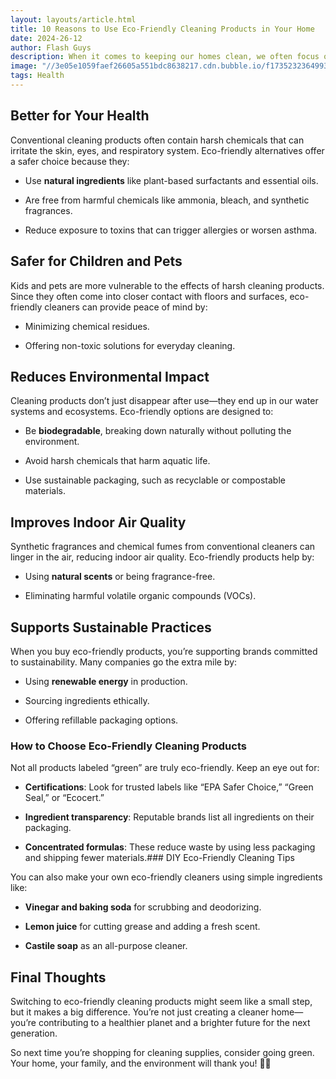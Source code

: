 ```yaml
---
layout: layouts/article.html
title: 10 Reasons to Use Eco-Friendly Cleaning Products in Your Home
date: 2024-26-12
author: Flash Guys
description: When it comes to keeping our homes clean, we often focus on results—sparkling floors, fresh-smelling rooms, and spotless surfaces. But have you ever thought about the impact your cleaning products have on the environment and your health? Choosing eco-friendly options isn’t just a trend; it’s a meaningful way to protect your family and the planet. Let’s dive into why it matters and how you can make the switch.
image: "//3e05e1059faef26605a551bdc8638217.cdn.bubble.io/f1735232364993x364585932274945150/eco.jpg"
tags: Health
---
```


## Better for Your Health

Conventional cleaning products often contain harsh chemicals that can irritate the skin, eyes, and respiratory system. Eco-friendly alternatives offer a safer choice because they:



- Use **natural ingredients** like plant-based surfactants and essential oils.

- Are free from harmful chemicals like ammonia, bleach, and synthetic fragrances.

- Reduce exposure to toxins that can trigger allergies or worsen asthma.



## Safer for Children and Pets

Kids and pets are more vulnerable to the effects of harsh cleaning products. Since they often come into closer contact with floors and surfaces, eco-friendly cleaners can provide peace of mind by:



- Minimizing chemical residues.

- Offering non-toxic solutions for everyday cleaning.



## Reduces Environmental Impact

Cleaning products don’t just disappear after use—they end up in our water systems and ecosystems. Eco-friendly options are designed to:



- Be **biodegradable**, breaking down naturally without polluting the environment.

- Avoid harsh chemicals that harm aquatic life.

- Use sustainable packaging, such as recyclable or compostable materials.



## Improves Indoor Air Quality

Synthetic fragrances and chemical fumes from conventional cleaners can linger in the air, reducing indoor air quality. Eco-friendly products help by:



- Using **natural scents** or being fragrance-free.

- Eliminating harmful volatile organic compounds (VOCs).



## Supports Sustainable Practices

When you buy eco-friendly products, you’re supporting brands committed to sustainability. Many companies go the extra mile by:



- Using **renewable energy** in production.

- Sourcing ingredients ethically.

- Offering refillable packaging options.



### How to Choose Eco-Friendly Cleaning Products

Not all products labeled “green” are truly eco-friendly. Keep an eye out for:



- **Certifications**: Look for trusted labels like “EPA Safer Choice,” “Green Seal,” or “Ecocert.”

- **Ingredient transparency**: Reputable brands list all ingredients on their packaging.

- **Concentrated formulas**: These reduce waste by using less packaging and shipping fewer materials.### DIY Eco-Friendly Cleaning Tips

You can also make your own eco-friendly cleaners using simple ingredients like:



- **Vinegar and baking soda** for scrubbing and deodorizing.

- **Lemon juice** for cutting grease and adding a fresh scent.

- **Castile soap** as an all-purpose cleaner.



## Final Thoughts

Switching to eco-friendly cleaning products might seem like a small step, but it makes a big difference. You’re not just creating a cleaner home—you’re contributing to a healthier planet and a brighter future for the next generation.

So next time you’re shopping for cleaning supplies, consider going green. Your home, your family, and the environment will thank you! 🌱✨

